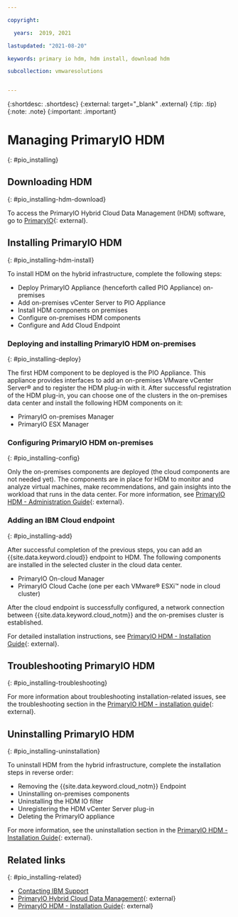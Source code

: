 ```yaml
---

copyright:

  years:  2019, 2021

lastupdated: "2021-08-20"

keywords: primary io hdm, hdm install, download hdm

subcollection: vmwaresolutions


---
```


{:shortdesc: .shortdesc}
{:external: target="_blank" .external}
{:tip: .tip}
{:note: .note}
{:important: .important}


# Managing PrimaryIO HDM
{: #pio_installing}

## Downloading HDM
{: #pio_installing-hdm-download}

To access the PrimaryIO Hybrid Cloud Data Management (HDM) software, go to [PrimaryIO](https://www.primaryio.com/hybrid-cloud-data-mgmt/){: external}.

## Installing PrimaryIO HDM
{: #pio_installing-hdm-install}

To install HDM on the hybrid infrastructure, complete the following steps:
* Deploy PrimaryIO Appliance (henceforth called PIO Appliance) on-premises
* Add on-premises vCenter Server to PIO Appliance
* Install HDM components on premises
* Configure on-premises HDM components
* Configure and Add Cloud Endpoint

### Deploying and installing PrimaryIO HDM on-premises
{: #pio_installing-deploy}

The first HDM component to be deployed is the PIO Appliance. This appliance provides interfaces to add an on-premises VMware vCenter Server® and to register the HDM plug-in with it. After successful registration of the HDM plug-in, you can choose one of the clusters in the on-premises data center and install the following HDM components on it:
* PrimaryIO on-premises Manager
* PrimaryIO ESX Manager

### Configuring PrimaryIO HDM on-premises
{: #pio_installing-config}

Only the on-premises components are deployed (the cloud components are not needed yet). The components are in place for HDM to monitor and analyze virtual machines, make recommendations, and gain insights into the workload that runs in the data center. For more information, see [PrimaryIO HDM - Administration Guide](https://www.primaryio.com/free-downloads-2/){: external}.

### Adding an IBM Cloud endpoint
{: #pio_installing-add}

After successful completion of the previous steps, you can add an {{site.data.keyword.cloud}} endpoint to HDM. The following components are installed in the selected cluster in the cloud data center.
* PrimaryIO On-cloud Manager
* PrimaryIO Cloud Cache (one per each VMware® ESXi™ node in cloud cluster)

After the cloud endpoint is successfully configured, a network connection between {{site.data.keyword.cloud_notm}} and the on-premises cluster is established.

For detailed installation instructions, see [PrimaryIO HDM - Installation Guide](https://www.primaryio.com/free-downloads-2/){: external}.

## Troubleshooting PrimaryIO HDM
{: #pio_installing-troubleshooting}

For more information about troubleshooting installation-related issues, see the troubleshooting section in the [PrimaryIO HDM - installation guide](https://www.primaryio.com/free-downloads-2/){: external}.

## Uninstalling PrimaryIO HDM
{: #pio_installing-uninstallation}

To uninstall HDM from the hybrid infrastructure, complete the installation steps in reverse order:
* Removing the {{site.data.keyword.cloud_notm}} Endpoint
* Uninstalling on-premises components
* Uninstalling the HDM IO filter
* Unregistering the HDM vCenter Server plug-in
* Deleting the PrimaryIO appliance

For more information, see the uninstallation section in the [PrimaryIO HDM - Installation Guide](https://www.primaryio.com/free-downloads-2/){: external}.

## Related links
{: #pio_installing-related}

* [Contacting IBM Support](/docs/vmwaresolutions?topic=vmwaresolutions-trbl_support)
* [PrimaryIO Hybrid Cloud Data Management](https://www.primaryio.com/){: external}
* [PrimaryIO HDM - Installation Guide](https://www.primaryio.com/free-downloads-2/){: external}
